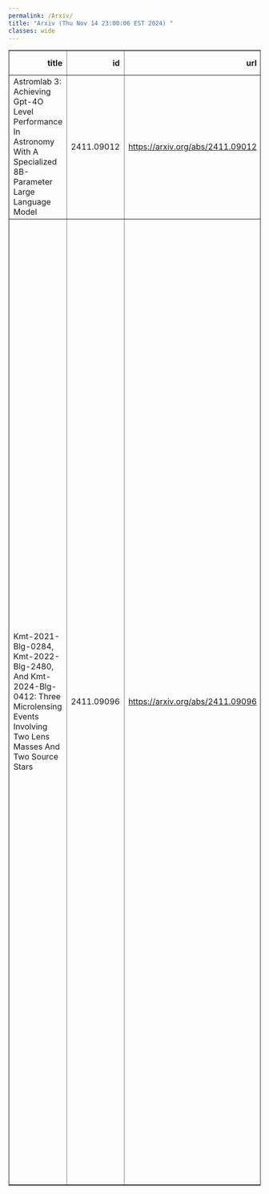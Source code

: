 ```yaml
---
permalink: /Arxiv/
title: "Arxiv (Thu Nov 14 23:00:06 EST 2024) "
classes: wide
---
```

<table border="1" class="dataframe">
  <thead>
    <tr style="text-align: right;">
      <th>title</th>
      <th>id</th>
      <th>url</th>
      <th>authors</th>
      <th>Local Authors</th>
    </tr>
  </thead>
  <tbody>
    <tr>
      <td>Astromlab 3: Achieving Gpt-4O Level Performance In Astronomy With A   Specialized 8B-Parameter Large Language Model</td>
      <td>2411.09012</td>
      <td><a href="https://arxiv.org/abs/2411.09012" target="_blank">https://arxiv.org/abs/2411.09012</a></td>
      <td>Tijmen De Haan, Yuan-Sen Ting, Tirthankar Ghosal, Tuan Dung Nguyen, Alberto Accomazzi, Azton Wells, Nesar Ramachandra, Rui Pan, Zechang Sun</td>
      <td>Yuan-Sen Ting</td>
    </tr>
    <tr>
      <td>Kmt-2021-Blg-0284, Kmt-2022-Blg-2480, And Kmt-2024-Blg-0412: Three   Microlensing Events Involving Two Lens Masses And Two Source Stars</td>
      <td>2411.09096</td>
      <td><a href="https://arxiv.org/abs/2411.09096" target="_blank">https://arxiv.org/abs/2411.09096</a></td>
      <td>Cheongho Han, Andrzej Udalski, Ian A. Bond, Chung-Uk Lee, Andrew Gould, Michael D. Albrow, Sun-Ju Chung, Kyu-Ha Hwang, Youn Kil Jung, Yoon-Hyun Ryu, Yossi Shvartzvald, In-Gu Shin, Jennifer C. Yee, Hongjing Yang, Weicheng Zang, Sang-Mok Cha, Doeon Kim, Dong-Jin Kim, Seung-Lee Kim, Dong-Joo Lee, Yongseok Lee, Byeong-Gon Park, Richard W. Pogge, Przemek Mróz, Michał K. Szymański, Jan Skowron, Radosław Poleski, Igor Soszyński, Paweł Pietrukowicz, Szymon Kozłowski, Krzysztof A. Rybicki, Patryk Iwanek, Krzysztof Ulaczyk, Marcin Wrona, Mariusz Gromadzki, Mateusz J. Mróz, Fumio Abe, Richard Barry, David P. Bennett, Aparna Bhattacharya, Hirosame Fujii, Akihiko Fukui, Ryusei Hamada, Yuki Hirao, Stela Ishitani Silva, Yoshitaka Itow, Rintaro Kirikawa, Naoki Koshimoto, Yutaka Matsubara, Shota Miyazaki, Yasushi Muraki, Greg Olmschenk, Clément Ranc, Nicholas J. Rattenbury, Yuki Satoh, Takahiro Sumi, Daisuke Suzuki, Mio Tomoyoshi, Paul J. Tristram, Aikaterini Vandorou, Hibiki Yama, Kansuke Yamashita</td>
      <td>Richard Pogge</td>
    </tr>
  </tbody>
</table>